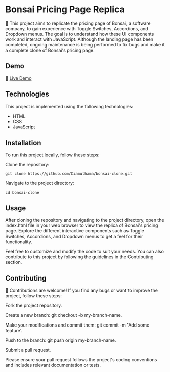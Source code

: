 # Bonsai Pricing Page Replica


🌱 This project aims to replicate the pricing page of Bonsai, a software company, to gain experience with Toggle Switches, Accordions, and Dropdown menus. The goal is to understand how these UI components work and interact with JavaScript. Although the landing page has been completed, ongoing maintenance is being performed to fix bugs and make it a complete clone of Bonsai's pricing page.



## Demo

🔗 [Live Demo](https://bonsai-clone.vercel.app/)

## Technologies

This project is implemented using the following technologies:

- HTML
- CSS
- JavaScript

## Installation

To run this project locally, follow these steps:

 Clone the repository:
   ```
   git clone https://github.com/Ciamuthama/bonsai-clone.git
  ```
Navigate to the project directory:
```
cd bonsai-clone
```
## Usage

After cloning the repository and navigating to the project directory, open the index.html file in your web browser to view the replica of Bonsai's pricing page. Explore the different interactive components such as Toggle Switches, Accordions, and Dropdown menus to get a feel for their functionality.

Feel free to customize and modify the code to suit your needs. You can also contribute to this project by following the guidelines in the Contributing section.

## Contributing

🤝 Contributions are welcome! If you find any bugs or want to improve the project, follow these steps:

Fork the project repository.

Create a new branch: git checkout -b my-branch-name.

Make your modifications and commit them: git commit -m 'Add some feature'.

Push to the branch: git push origin my-branch-name.

Submit a pull request.

Please ensure your pull request follows the project's coding conventions and includes relevant documentation or tests.
